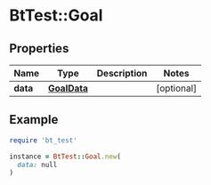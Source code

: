 # BtTest::Goal

## Properties

| Name | Type | Description | Notes |
| ---- | ---- | ----------- | ----- |
| **data** | [**GoalData**](GoalData.md) |  | [optional] |

## Example

```ruby
require 'bt_test'

instance = BtTest::Goal.new(
  data: null
)
```

